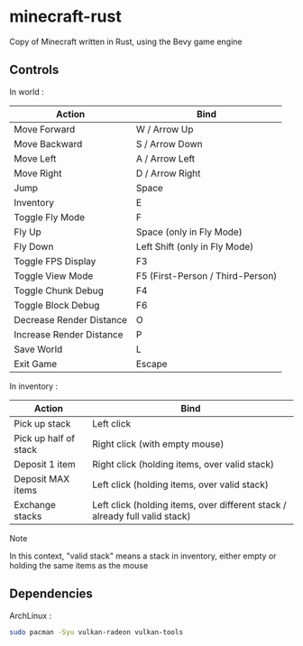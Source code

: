 # minecraft-rust

Copy of Minecraft written in Rust, using the Bevy game engine

## Controls

In world : 

| Action | Bind |
|----------------|----|
| Move Forward        | W / Arrow Up |
| Move Backward       | S / Arrow Down |
| Move Left           | A / Arrow Left |
| Move Right          | D / Arrow Right |
| Jump                | Space |
| Inventory           | E |
| Toggle Fly Mode     | F |
| Fly Up              | Space (only in Fly Mode) |
| Fly Down            | Left Shift (only in Fly Mode) |
| Toggle FPS Display  | F3 |
| Toggle View Mode    | F5 (First-Person / Third-Person) |
| Toggle Chunk Debug  | F4 |
| Toggle Block Debug  | F6 |
| Decrease Render Distance  | O |
| Increase Render Distance  | P |
| Save World  | L |
| Exit Game           | Escape |

In inventory :

| Action | Bind |
| --- | --- |
| Pick up stack | Left click |
| Pick up half of stack | Right click (with empty mouse) |
| Deposit 1 item | Right click (holding items, over valid stack) |
| Deposit MAX items | Left click (holding items, over valid stack) |
| Exchange stacks | Left click (holding items, over different stack / already full valid stack) |

> [!NOTE]
> In this context, "valid stack" means a stack in inventory, either empty or holding the same items as the mouse

## Dependencies

ArchLinux :

```sh
sudo pacman -Syu vulkan-radeon vulkan-tools
```
